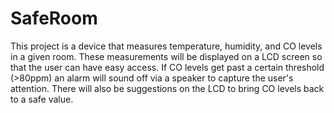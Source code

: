 # SafeRoom
This project is a device that measures temperature, humidity, and CO levels in a given room. These measurements will be displayed on a LCD screen so that the user can 
have easy access. If CO levels get past a certain threshold (>80ppm) an alarm will sound off via a speaker to capture the user's attention. There will also be suggestions
on the LCD to bring CO levels back to a safe value.
